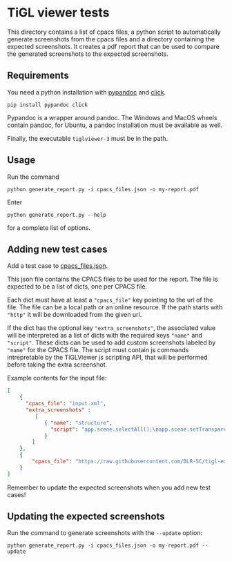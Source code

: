 # TiGL viewer tests

This directory contains a list of cpacs files, a 
python script to automatically generate screenshots from the 
cpacs files and a directory containing the expected screenshots. It creates a pdf report that can be used to compare
the generated screenshots to the expected screenshots.

## Requirements

You need a python installation with [pypandoc](https://pypi.org/project/pypandoc/) 
and [click](https://click.palletsprojects.com/en/7.x/). 

```
pip install pypandoc click
```

Pypandoc is a wrapper around pandoc. The Windows and MacOS wheels contain 
pandoc, for Ubuntu, a pandoc installation must be available as well.

Finally, the executable `tiglviewer-3` must be in the path.

## Usage

Run the command
```buildoutcfg
python generate_report.py -i cpacs_files.json -o my-report.pdf
```

Enter

```buildoutcfg
python generate_report.py --help
```

for a complete list of options.

## Adding new test cases

Add a test case to [cpacs_files.json](cpacs_files.json).

This json file contains the CPACS files to be used for the report. The file is expected
to be a list of dicts, one per CPACS file.

Each dict must have at least a `"cpacs_file"` key pointing
to the url of the file. The file can be a local path or an online resource. If the path
starts with `"http"` it will be downloaded from the given url.

If the dict has the optional key `"extra_screenshots"`, the associated value will be
interpreted as a list of dicts with the required keys `"name"` and `"script"`. These
dicts can be used to add custom screenshots labeled by `"name"` for the CPACS file. The
script must contain js commands intrepretable by the TiGLViewer js scripting API, that will
be performed before taking the extra screenshot.

Example contents for the input file:

```json
[
    {
      "cpacs_file": "input.xml",
      "extra_screenshots" :
         [
            { "name": "structure",
              "script": "app.scene.selectAll();\napp.scene.setTransparency(90);\n"
            }
        ]
    },
    {
        "cpacs_file": "https://raw.githubusercontent.com/DLR-SC/tigl-examples/master/cpacs/concorde.cpacs3.xml"
    }
]
```

Remember to update the expected screenshots when you add new test cases!

## Updating the expected screenshots

Run the command to generate screenshots with the `--update` option:

```
python generate_report.py -i cpacs_files.json -o my-report.pdf --update
```

